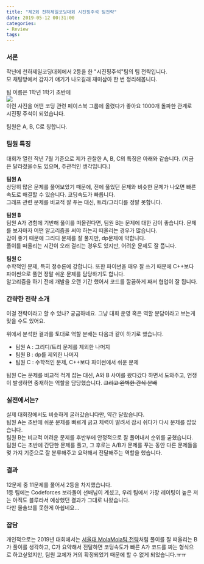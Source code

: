 ```yaml
---
title: "제2회 천하제일코딩대회 시진핑주석 팀전략"
date: 2019-05-12 00:31:00
categories:
- Review
tags:
---
```


### 서론

작년에 천하제일코딩대회에서 2등을 한 "시진핑주석"팀의 팀 전략입니다.<Br>
모 채팅방에서 갑자기 얘기가 나오길래 재미삼아 한 번 정리해봅니다.

팀 이름은 1학년 1학기 초반에<Br>
<img src = "https://i.imgur.com/CcoNfMr.png"><br>
이런 사진을 어떤 코딩 관련 페이스북 그룹에 올렸다가 좋아요 1000개 돌파한 관계로 시진핑 주석이 되었습니다.

팀원은 A, B, C로 칭합니다.

### 팀원 특징

대회가 열린 작년 7월 기준으로 제가 관찰한 A, B, C의 특징은 아래와 같습니다. (지금은 달라졌을수도 있으며, 주관적인 생각입니다.)<BR>

<b>팀원 A</b><br>
상당히 많은 문제를 풀어보았기 때문에, 전에 풀었던 문제와 비슷한 문제가 나오면 빠른 속도로 해결할 수 있습니다. 코딩속도가 빠릅니다.<Br>
그래프 관련 문제를 비교적 잘 푸는 대신, 트리/그리디를 정말 못합니다.

<b>팀원 B</b><br>
팀원 A가 경험에 기반해 풀이를 떠올린다면, 팀원 B는 문제에 대한 감이 좋습니다. 문제를 보자마자 어떤 알고리즘을 써야 하는지 떠올리는 경우가 많습니다.<Br>
감이 좋기 때문에 그리디 문제를 잘 풀지만, dp문제에 약합니다.<br>
풀이를 떠올리는 시간이 오래 걸리는 경우도 있지만, 어려운 문제도 잘 풉니다.

<b>팀원 C</b><br>
수학적인 문제, 특히 정수론에 강합니다. 또한 파이썬을 매우 잘 쓰기 때문에 C++보다 파이썬으로 풀면 정말 쉬운 문제를 담당하기도 합니다.<Br>
알고리즘을 하기 전에 개발을 오랜 기간 했어서 코드를 깔끔하게 짜서 협업이 잘 됩니다.

### 간략한 전략 소개
이걸 전략이라고 할 수 있나? 궁금하네요. 그냥 대회 운영 혹은 역할 분담이라고 보는게 맞을 수도 있어요.<Br>

위에서 분석한 결과를 토대로 역할 분배는 다음과 같이 하기로 했습니다.
* 팀원 A : 그리디/트리 문제를 제외한 나머지
* 팀원 B : dp를 제외한 나머지
* 팀원 C : 수학적인 문제, C++보다 파이썬에서 쉬운 문제

팀원 C는 문제를 비교적 적게 잡는 대신, A와 B 사이를 왔다갔다 하면서 도와주고, 언쟁이 발생하면 중재하는 역할을 담당했습니다. <s>그리고 완벽한 간식 분배</s>

### 실전에서는?
실제 대회장에서도 비슷하게 굴러갔습니다만, 약간 달랐습니다.<br>
팀원 A는 초반에 쉬운 문제를 빠르게 긁고 체력이 딸려서 잠시 쉬다가 다시 문제를 잡았습니다.<br>
팀원 B는 비교적 어려운 문제를 후반부에 안정적으로 잘 풀어내서 순위를 굳혔습니다.<Br>
팀원 C는 초반에 간단한 문제를 풀고, 그 후로는 A/B가 문제를 푸는 동안 다른 문제들을 몇 가지 기준으로 잘 분류해주고 요약해서 전달해주는 역할을 했습니다.

### 결과
12문제 중 11문제를 풀어서 2등을 차지했습니다.<Br>
1등 팀에는 Codeforces 보라돌이 선배님이 계셨고, 우리 팀에서 가장 레이팅이 높은 저는 아직도 블루라서 예상했던 결과가 그대로 나왔습니다.<br>
다만 올솔브를 못한게 아쉽네요...

### 잡담
개인적으로는 2019년 대회에서는 <a href = "https://zigui.tistory.com/19">서울대 MolaMola팀 전략</a>처럼 풀이를 잘 떠올리는 B가 풀이를 생각하고, C가 요약해서 전달하면 코딩속도가 빠른 A가 코드를 짜는 형식으로 하고싶었지만, 팀원 교체가 거의 확정되었기 때문에 할 수 없게 되었습니다.ㅠㅠ
